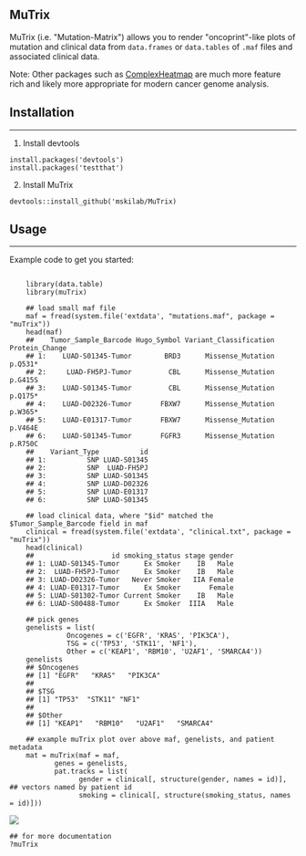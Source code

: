 MuTrix
------

MuTrix (i.e. "Mutation-Matrix") allows you to render "oncoprint"-like
plots of mutation and clinical data from `data.frames` or `data.tables`
of `.maf` files and associated clinical data.

Note: Other packages such as
[ComplexHeatmap](https://jokergoo.github.io/ComplexHeatmap-reference/book/oncoprint.html)
are much more feature rich and likely more appropriate for modern cancer
genome analysis.


## Installation
------

1. Install devtools

```{r}
install.packages('devtools')
install.packages('testthat')
```
2. Install MuTrix

```{r}
devtools::install_github('mskilab/MuTrix)
```

## Usage
------

Example code to get you started:

```{R}

    library(data.table)
    library(muTrix)

    ## load small maf file
    maf = fread(system.file('extdata', "mutations.maf", package = "muTrix"))
    head(maf)
    ##    Tumor_Sample_Barcode Hugo_Symbol Variant_Classification Protein_Change
    ## 1:    LUAD-S01345-Tumor        BRD3      Missense_Mutation        p.Q531*
    ## 2:     LUAD-FH5PJ-Tumor         CBL      Missense_Mutation        p.G415S
    ## 3:    LUAD-S01345-Tumor         CBL      Missense_Mutation        p.Q175*
    ## 4:    LUAD-D02326-Tumor       FBXW7      Missense_Mutation        p.W365*
    ## 5:    LUAD-E01317-Tumor       FBXW7      Missense_Mutation        p.V464E
    ## 6:    LUAD-S01345-Tumor       FGFR3      Missense_Mutation        p.R750C
    ##    Variant_Type          id
    ## 1:          SNP LUAD-S01345
    ## 2:          SNP  LUAD-FH5PJ
    ## 3:          SNP LUAD-S01345
    ## 4:          SNP LUAD-D02326
    ## 5:          SNP LUAD-E01317
    ## 6:          SNP LUAD-S01345

    ## load clinical data, where "$id" matched the $Tumor_Sample_Barcode field in maf
    clinical = fread(system.file('extdata', "clinical.txt", package = "muTrix"))
    head(clinical)
    ##                   id smoking_status stage gender
    ## 1: LUAD-S01345-Tumor      Ex Smoker    IB   Male
    ## 2:  LUAD-FH5PJ-Tumor      Ex Smoker    IB   Male
    ## 3: LUAD-D02326-Tumor   Never Smoker   IIA Female
    ## 4: LUAD-E01317-Tumor      Ex Smoker       Female
    ## 5: LUAD-S01302-Tumor Current Smoker    IB   Male
    ## 6: LUAD-S00488-Tumor      Ex Smoker  IIIA   Male

    ## pick genes
    genelists = list(
              Oncogenes = c('EGFR', 'KRAS', 'PIK3CA'),
              TSG = c('TP53', 'STK11', 'NF1'),
              Other = c('KEAP1', 'RBM10', 'U2AF1', 'SMARCA4'))
    genelists
    ## $Oncogenes
    ## [1] "EGFR"   "KRAS"   "PIK3CA"
    ## 
    ## $TSG
    ## [1] "TP53"  "STK11" "NF1"  
    ## 
    ## $Other
    ## [1] "KEAP1"   "RBM10"   "U2AF1"   "SMARCA4"

    ## example muTrix plot over above maf, genelists, and patient metadata
    mat = muTrix(maf = maf,
           genes = genelists,
           pat.tracks = list(
                 gender = clinical[, structure(gender, names = id)], ## vectors named by patient id
                 smoking = clinical[, structure(smoking_status, names = id)]))
```

![](https://raw.githubusercontent.com/mskilab/MuTrix/master/tutorial_files/figure-markdown_strict/unnamed-chunk-5-1.png)

```{R}
## for more documentation
?muTrix
```
